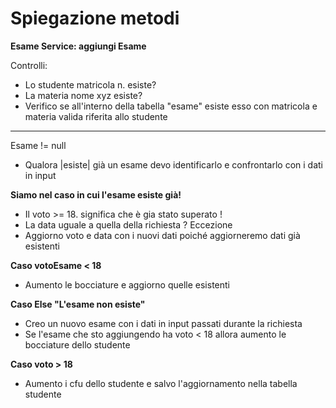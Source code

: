 # Spiegazione metodi


**Esame Service: aggiungi Esame**


Controlli:
- Lo studente matricola n. esiste?
- La materia nome xyz esiste?
- Verifico se all'interno della tabella "esame" esiste esso con matricola e materia valida riferita allo studente
-----------------------------------------------------
Esame != null
- Qualora |esiste| già un esame devo identificarlo e confrontarlo con i dati in input

**Siamo nel caso in cui l'esame esiste già!**
- Il voto >= 18. significa che è gia stato superato !
- La data uguale a quella della richiesta ? Eccezione
- Aggiorno voto e data con i nuovi dati poiché aggiorneremo dati già esistenti

**Caso votoEsame < 18**
- Aumento le bocciature e aggiorno quelle esistenti

**Caso Else "L'esame non esiste"**
- Creo un nuovo esame con i dati in input passati durante la richiesta
- Se l'esame che sto aggiungendo ha voto < 18 allora aumento le bocciature dello studente

**Caso voto > 18**
- Aumento i cfu dello studente e salvo l'aggiornamento nella tabella studente


